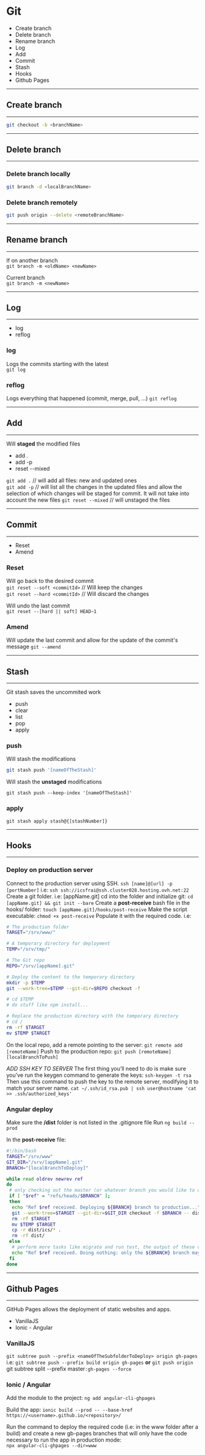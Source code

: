 # Git

- Create branch
- Delete branch
- Rename branch
- Log
- Add
- Commit
- Stash
- Hooks
- Github Pages

---

## Create branch

---

```bash
git checkout -b <branchName>
```

---

## Delete branch

---

### Delete branch locally

```bash
git branch -d <localBranchName>
```

### Delete branch remotely

```bash
git push origin --delete <remoteBranchName>
```

---

## Rename branch

---

If on another branch  
`git branch -m <oldName> <newName>`

Current branch  
`git branch -m <newName>`

---

## Log

---

- log
- reflog

### log

Logs the commits starting with the latest  
`git log`

### reflog

Logs everything that happened (commit, merge, pull, ...)
`git reflog`

---

## Add

---

Will **staged** the modified files

- add .
- add -p
- reset --mixed

`git add .` // will add all files: new and updated ones  
`git add -p` // will list all the changes in the updated files and allow the selection of which changes will be staged for commit. It will not take into account the new files
`git reset --mixed` // will unstaged the files

---

## Commit

---

- Reset
- Amend

### Reset

Will go back to the desired commit  
`git reset --soft <commitId>` // Will keep the changes  
`git reset --hard <commitId>` // Will discard the changes

Will undo the last commit  
`git reset --[hard || soft] HEAD~1`

### Amend

Will update the last commit and allow for the update of the commit's message
`git --amend`

---

## Stash

---

Git stash saves the uncommited work

- push
- clear
- list
- pop
- apply

### push

Will stash the modifications

```bash
git stash push '[nameOfTheStash]'
```

Will stash the **unstaged** modifications

`git stash push --keep-index '[nameOfTheStash]'`

### apply

`git stash apply stash@{[stashNumber]}`

---

## Hooks

---

### Deploy on production server

Connect to the production server using SSH.
`ssh [name]@[url] -p [portNumber]`
i.e: `ssh ssh://icsfrai@ssh.cluster028.hosting.ovh.net:22`
Create a git folder. i.e: [appName.git]
cd into the folder and initialize git: `cd [appName.git] && git init --bare`
Create a **post-receive** bash file in the hooks/ folder: `touch [appName.git]/hooks/post-receive`
Make the script executable: `chmod +x post-receive`
Populate it with the required code. i.e:

```bash
# The production folder
TARGET="/srv/www/"

# A temporary directory for deployment
TEMP="/srv/tmp/"

# The Git repo
REPO="/srv/[appName].git"

# Deploy the content to the temporary directory
mkdir -p $TEMP
git --work-tree=$TEMP --git-dir=$REPO checkout -f

# cd $TEMP
# do stuff like npm install...

# Replace the production directory with the temporary directory
# cd /
rm -rf $TARGET
mv $TEMP $TARGET
```

On the local repo, add a remote pointing to the server: `git remote add [remoteName]`
Push to the production repo: `git push [remoteName] [localBranchToPush]`

_ADD SSH KEY TO SERVER_
The first thing you’ll need to do is make sure you’ve run the keygen command to generate the keys:
`ssh-keygen -t rsa`
Then use this command to push the key to the remote server, modifying it to match your server name.
`cat ~/.ssh/id_rsa.pub | ssh user@hostname 'cat >> .ssh/authorized_keys'`

### Angular deploy

Make sure the **/dist** folder is not listed in the .gitignore file
Run `ng build --prod`

In the **post-receive** file:

```bash
#!/bin/bash
TARGET="/srv/www"
GIT_DIR="/srv/[appName].git"
BRANCH="[localBranchToDeploy]"

while read oldrev newrev ref
do
 # only checking out the master (or whatever branch you would like to deploy)
 if [ "$ref" = "refs/heads/$BRANCH" ];
 then
  echo "Ref $ref received. Deploying ${BRANCH} branch to production..."
  git --work-tree=$TARGET --git-dir=$GIT_DIR checkout -f $BRANCH -- dist/[subFolderName]/
  rm -rf $TARGET
  mv $TEMP $TARGET
  cp -r dist/ics/* .
  rm -rf dist/
 else
  # perform more tasks like migrate and run test, the output of these commands will be shown on the push screen
  echo "Ref $ref received. Doing nothing: only the ${BRANCH} branch may be deployed on this server."
 fi
done
```

---

## Github Pages

---

GitHub Pages allows the deployment of static websites and apps.

- VanillaJS
- Ionic - Angular

### VanillaJS

`git subtree push --prefix <nameOfTheSubfolderToDeploy> origin gh-pages`
i.e: `git subtree push --prefix build origin gh-pages`
**or**
`git push origin `git subtree split --prefix <nameOfTheSubfolderToDeploy> master`:gh-pages --force`

### Ionic / Angular

Add the module to the project:
`ng add angular-cli-ghpages`

Build the app:
`ionic build --prod -- --base-href https://<username>.github.io/<repository>/`

Run the command to deploy the required code (i.e: in the www folder after a build) and create a new gb-pages branches that will only have the code necessary to run the app in production mode:  
`npx angular-cli-ghpages --dir=www`

